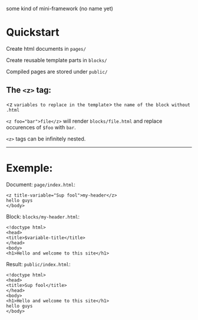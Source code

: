 some kind of mini-framework (no name yet)

# Quickstart

Create html documents in `pages/`

Create reusable template parts in `blocks/`

Compiled pages are stored under `public/`

## The `<z>` tag:

<z `variables to replace in the template`> `the name of the block without .html` </z>

`<z foo="bar">file</z>` will render `blocks/file.html` and replace occurences of `$foo` with `bar`.

`<z>` tags can be infinitely nested.

---

# Exemple:

Document: `page/index.html`:
```
<z title-variable="Sup fool">my-header</z>
hello guys
</body>
```

Block: `blocks/my-header.html`:
```
<!doctype html>
<head>
<title>$variable-title</title>
</head>
<body>
<h1>Hello and welcome to this site</h1>
```

Result: `public/index.html`:

```
<!doctype html>
<head>
<title>Sup fool</title>
</head>
<body>
<h1>Hello and welcome to this site</h1>
hello guys
</body>
```

